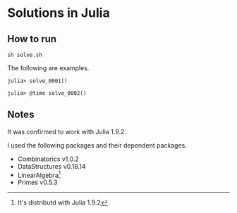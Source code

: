 # Solutions in Julia

## How to run

```console
sh solve.sh
```

The following are examples.

```console
julia> solve_0001()
```

```console
julia> @time solve_0002()
```

## Notes

It was confirmed to work with Julia 1.9.2.

I used the following packages and their dependent packages.

- Combinatorics v1.0.2
- DataStructures v0.18.14
- LinearAlgebra[^1]
- Primes v0.5.3

[^1]: It's distributd with Julia 1.9.2
